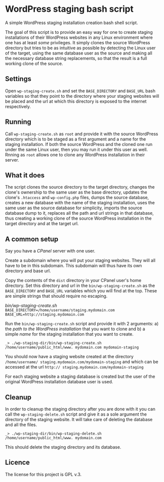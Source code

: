 # WordPress staging bash script

A simple WordPress staging installation creation bash shell script.

The goal of this script is to provide an easy way for one to create staging
installations of their WordPress websites in any Linux environment where one
has at least _some_ privileges. It simply clones the source WordPress
directory but tries to be as intuitive as possible by detecting the Linux
user of the target, using the same database user as the source and making
all the necessary database string replacements, so that the result is a
full working clone of the source.

## Settings

Open `wp-staging-create.sh` and set the `BASE_DIRECTORY` and `BASE_URL` bash
variables so that they point to the directory where your staging websites will
be placed and the url at which this directory is exposed to the internet
respectively.

## Running

Call `wp-staging-create.sh` as `root` and provide it with the source WordPress
directory which is to be staged as a first argument and a name for the staging
installation. If both the source WordPress and the cloned one run under the 
same Linux user, then you may run it under this user as well. Rnning as `root`
allows one to clone any WordPress installation in their server.

## What it does

The script clones the source directory to the target directory, changes the 
clone's ownership to the same user as the base directory, updates the clone's
`.htaccess` and `wp-config.php` files, dumps the source database, creates a new 
database with the name of the staging installation, uses the same user as the
source database for simplicity, imports the source database dump to it, replaces
all the path and url strings in that database, thus creating a working clone of
the source WordPress installation in the target directory and at the target url.

## A common setup

Say you have a *CPanel* server with one user.

Create a subdomain where you will put your staging websites. They will all have
to be in this subdomain. This subdomain will thus have its own directory and 
base url.

Copy the contents of the `dist` directory in your CPanel user's home directory.
Set this directory and url in the `bin/wp-staging-create.sh` as the
`BASE_DIRECTORY` and `BASE_URL` variables which you will find at the top. These
are simple strings that should require no escaping.

*bin/wp-staging-create.sh*
`
BASE_DIRECTORY=/home/username/staging.mydomain.com
BASE_URL=http://staging.mydomain.com
`

Run the `bin/wp-staging-create.sh` script and provide it with 2 arguments: a) the
*path to the WordPress installation* that you want to clone and b) a simple *name*
for the staging installation that you want to create.

`_> ./wp-staging-dir/bin/wp-staging-create.sh /home/username/public_html/www.
mydomain.com mydomain-staging`

You should now have a staging website created at the directory `/home/username/
staging.mydomain.com/mydomain-staging` and which can be accessed at the url `http://
staging.mydomain.com/mydomain-staging`

For each staging website a staging database is created but the user of the 
original WordPress installation database user is used.

## Cleanup

In order to cleanup the staging directory after you are done with it you can 
call the `wp-staging-delete.sh` script and give it as a sole argument the 
directory of the staging website. It will take care of deleting the database and
all the files.

`_> ./wp-staging-dir/bin/wp-staging-delete.sh /home/username/public_html/www.
mydomain.com`

This should delete the staging directory and its database.

## Licence

The license for this project is GPL v.3.
